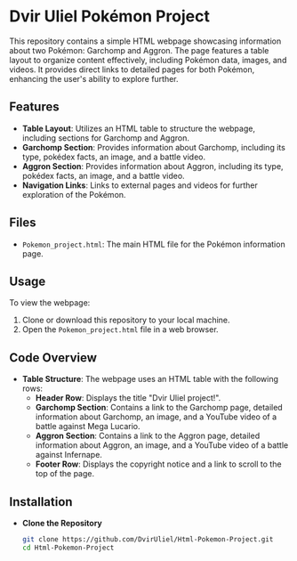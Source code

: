 # Dvir Uliel Pokémon Project

This repository contains a simple HTML webpage showcasing information about two Pokémon: Garchomp and Aggron. The page features a table layout to organize content effectively, including Pokémon data, images, and videos. It provides direct links to detailed pages for both Pokémon, enhancing the user's ability to explore further.

## Features
- **Table Layout**: Utilizes an HTML table to structure the webpage, including sections for Garchomp and Aggron.
- **Garchomp Section**: Provides information about Garchomp, including its type, pokédex facts, an image, and a battle video.
- **Aggron Section**: Provides information about Aggron, including its type, pokédex facts, an image, and a battle video.
- **Navigation Links**: Links to external pages and videos for further exploration of the Pokémon.

## Files
- `Pokemon_project.html`: The main HTML file for the Pokémon information page.

## Usage
To view the webpage:
1. Clone or download this repository to your local machine.
2. Open the `Pokemon_project.html` file in a web browser.

## Code Overview
- **Table Structure**: The webpage uses an HTML table with the following rows:
  - **Header Row**: Displays the title "Dvir Uliel project!".
  - **Garchomp Section**: Contains a link to the Garchomp page, detailed information about Garchomp, an image, and a YouTube video of a battle against Mega Lucario.
  - **Aggron Section**: Contains a link to the Aggron page, detailed information about Aggron, an image, and a YouTube video of a battle against Infernape.
  - **Footer Row**: Displays the copyright notice and a link to scroll to the top of the page.

## Installation
- **Clone the Repository**
   ```bash
   git clone https://github.com/DvirUliel/Html-Pokemon-Project.git
   cd Html-Pokemon-Project

